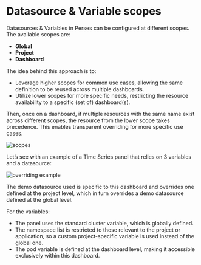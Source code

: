 # Datasource & Variable scopes

Datasources & Variables in Perses can be configured at different scopes. The available scopes are:

- **Global**
- **Project**
- **Dashboard**

The idea behind this approach is to:

- Leverage higher scopes for common use cases, allowing the same definition to be reused across multiple dashboards.
- Utilize lower scopes for more specific needs, restricting the resource availability to a specific (set of) dashboard(s).

Then, once on a dashboard, if multiple resources with the same name exist across different scopes, the resource from the lower scope takes precedence. This enables transparent overriding for more specific use cases.

![scopes](https://github.com/user-attachments/assets/15e9d6cb-e52c-4e66-9c90-de2cba0c8882)

Let’s see with an example of a Time Series panel that relies on 3 variables and a datasource:

![overriding example](https://github.com/user-attachments/assets/8765c092-c484-4417-a301-ed44fd5b9822)

The demo datasource used is specific to this dashboard and overrides one defined at the project level, which in turn overrides a demo datasource defined at the global level.

For the variables:

- The panel uses the standard cluster variable, which is globally defined.
- The namespace list is restricted to those relevant to the project or application, so a custom project-specific variable is used instead of the global one.
- The pod variable is defined at the dashboard level, making it accessible exclusively within this dashboard.

